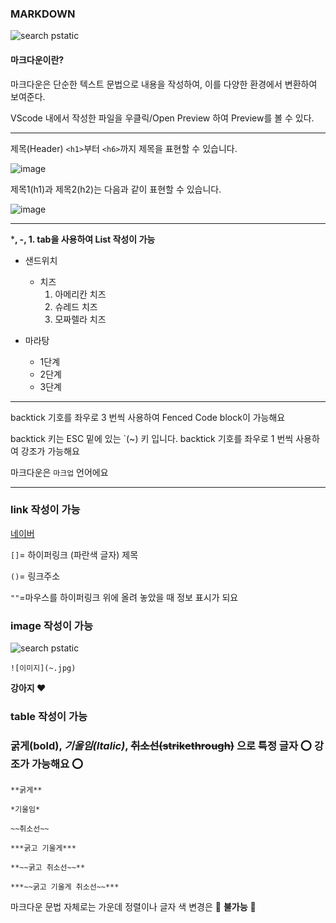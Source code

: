 ### MARKDOWN
![search pstatic](https://user-images.githubusercontent.com/121528432/209982749-5d7b5e7e-f68a-4fb2-b0c6-683957dcd367.jpg)

#### 마크다운이란?

마크다운은 단순한 텍스트 문법으로 내용을 작성하여, 이를 다양한 환경에서 변환하여 보여준다.

VScode 내에서 작성한 파일을 우클릭/Open Preview 하여 Preview를 볼 수 있다.
___

제목(Header)
`<h1>`부터 `<h6>`까지 제목을 표현할 수 있습니다.

![image](https://user-images.githubusercontent.com/121528432/209986951-a399eae3-aabb-43ad-9f23-3bc8fabec965.png)


제목1(h1)과 제목2(h2)는 다음과 같이 표현할 수 있습니다.

![image](https://user-images.githubusercontent.com/121528432/209987001-78421e4e-8ddf-462a-abd3-de66a9540874.png)

___


***, -, 1. tab을 사용하여 List 작성이 가능**

- 샌드위치
  - 치즈
    1. 아메리칸 치즈
    2. 슈레드 치즈
    3. 모짜렐라 치즈

- 마라탕
  - 1단계
  - 2단계
  - 3단계

___

backtick 기호를 좌우로 3 번씩 사용하여 Fenced Code block이 가능해요

backtick 키는 ESC 밑에 있는 `(~) 키 입니다.
backtick 기호를 좌우로 1 번씩 사용하여 강조가 가능해요

마크다운은 `마크업` 언어에요
___

### link 작성이 가능

[네이버](https://www.naver.com)

`[]`= 하이퍼링크 (파란색 글자) 제목

`()`= 링크주소

`""`=마우스를 하이퍼링크 위에 올려 놓았을 때 정보 표시가 되요

### image 작성이 가능

![search pstatic](https://user-images.githubusercontent.com/121528432/209983260-cbafddd9-6b97-42c6-b939-265b1a4aaf1b.jpg)

`![이미지](~.jpg)`

**강아지 ♥** 

### table 작성이 가능

### 굵게(bold), *기울임(Italic)*, ~~취소선(strikethrough)~~ 으로 특정 글자 ⭕ 강조가 가능해요 ⭕
```
**굵게**

*기울임*

~~취소선~~

***굵고 기울게***

**~~굵고 취소선~~**

***~~굵고 기울게 취소선~~***

```
마크다운 문법 자체로는 가운데 정렬이나 글자 색 변경은 🚫 **불가능** 🚫
